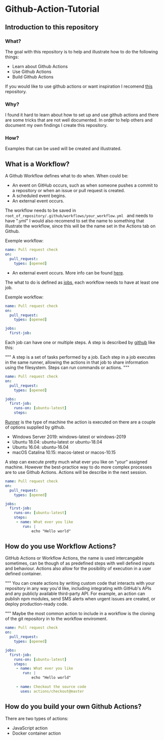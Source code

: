 # Github-Action-Tutorial

## Introduction to this repository

### What? 

The goal with this repository is to help and illustrate how to do the following things: 
- Learn about Github Actions
- Use Github Actions 
- Build Github Actions

If you would like to use github actions or want inspiration I recomend [this](https://github.com/sdras/awesome-actions) repository. 


### Why?

I found it hard to learn about how to set up and use github actions and there are some tricks that are not well documented. In order to help others and document my own findings I create this repository. 


### How? 

Examples that can be used will be created and illustrated. 


## What is a Workflow? 

A Github Workflow defines what to do when. When could be: 

- An event on GitHub occurs, such as when someone pushes a commit to a repository or when an issue or pull request is created.
- A scheduled event begins.
- An external event occurs.

The workflow needs to be saved in ```root_of_repository/.github/workflows/your_workflow.yml ``` and needs to have ".yml" I would also recomend to set the name to something that illustrate the workflow, since this will be the name set in the Actions tab on Github. 

Exemple workflow: 

```yaml
name: Pull request check
on:
  pull_request:
    types: [opened]

```

- An external event occurs.
More info can be found [here](https://help.github.com/en/actions/configuring-and-managing-workflows/configuring-a-workflow#triggering-a-workflow-with-events). 

The what to do is defined as [jobs](https://help.github.com/en/actions/getting-started-with-github-actions/core-concepts-for-github-actions#job), each workflow needs to have at least one job. 

Exemple workflow: 

```yaml
name: Pull request check
on:
  pull_request:
    types: [opened]

jobs:
  first-job:
```

Each job can have one or multiple steps. A step is described by [github](https://help.github.com/en/actions/getting-started-with-github-actions/core-concepts-for-github-actions#job) like this: 

"""
A step is a set of tasks performed by a job. Each step in a job executes in the same runner, allowing the actions in that job to share information using the filesystem. Steps can run commands or actions.
"""

```yaml
name: Pull request check
on:
  pull_request:
    types: [opened]

jobs:
  first-job:
    runs-on: [ubuntu-latest]
    steps:
```
[Runner](https://help.github.com/en/actions/getting-started-with-github-actions/core-concepts-for-github-actions#runner) is the type of machine the action is executed on there are a couple of options supplied by github. 

- Windows Server 2019:	windows-latest or windows-2019
- Ubuntu 18.04:	ubuntu-latest or ubuntu-18.04
- Ubuntu 16.04:	ubuntu-16.04
- macOS Catalina 10.15:	macos-latest or macos-10.15

A step can execute pretty much what ever you like on "your" assigned machine. However the best-practice way to do more complex processes are to use Github Actions. Actions will be describe in the next session.
```yaml
name: Pull request check
on:
  pull_request:
    types: [opened]

jobs:
  first-job:
    runs-on: [ubuntu-latest]
    steps:
     - name: What ever you like
        run: |
            echo "Hello world" 
```


## How do you use Workflow Actions? 

GitHub Actions or Workflow Actions, the name is used intercangable sometimes, can be though of as predefined steps with well defined inputs and behaviour. Actions also allow for the posibility of execution in a user defined container.  

"""
You can create actions by writing custom code that interacts with your repository in any way you'd like, including integrating with GitHub's APIs and any publicly available third-party API. For example, an action can publish npm modules, send SMS alerts when urgent issues are created, or deploy production-ready code.

"""
Maybe the most common action to include in a workflow is the cloning of the git repository in to the workflow enviroment. 

```yaml
name: Pull request check
on:
  pull_request:
    types: [opened]

jobs:
  first-job:
    runs-on: [ubuntu-latest]
    steps:
     - name: What ever you like
        run: |
            echo "Hello world" 
            
     - name: Checkout the source code
       uses: actions/checkout@master
```


## How do you build your own Github Actions? 

There are two types of actions: 
- JavaScript action
- Docker container action
